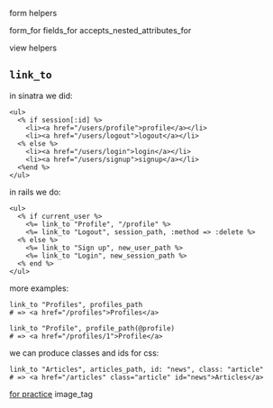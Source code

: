 form helpers

form_for
fields_for
accepts_nested_attributes_for

view helpers

## `link_to`

in sinatra we did:
```erb
<ul>
  <% if session[:id] %>
    <li><a href="/users/profile">profile</a></li>
    <li><a href="/users/logout">logout</a></li>
  <% else %>
    <li><a href="/users/login">login</a></li>
    <li><a href="/users/signup">signup</a></li>
  <%end %>
</ul>
```
in rails we do:
```erb
<ul>
  <% if current_user %>
    <%= link_to "Profile", "/profile" %>
    <%= link_to "Logout", session_path, :method => :delete %>
  <% else %>
    <%= link_to "Sign up", new_user_path %>
    <%= link_to "Login", new_session_path %>
  <% end %>
</ul>
```
more examples:

```erb
link_to "Profiles", profiles_path
# => <a href="/profiles">Profiles</a>
```
```erb
link_to "Profile", profile_path(@profile)
# => <a href="/profiles/1">Profile</a>
```

we can produce classes and ids for css:
```erb
link_to "Articles", articles_path, id: "news", class: "article"
# => <a href="/articles" class="article" id="news">Articles</a>
```

[for practice](https://github.com/rguerrettaz/dev_bootcamp_phase3_prep/tree/master/exercises#links)
image_tag